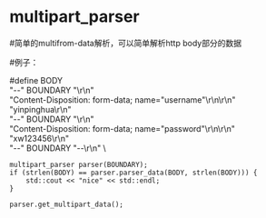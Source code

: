 # multipart_parser

#简单的multifrom-data解析，可以简单解析http body部分的数据

#例子：

#define BODY                                                                \
    "--" BOUNDARY "\r\n"                                                    \
    "Content-Disposition: form-data; name=\"username\"\r\n\r\n"                 \
     "yinpinghua\r\n"                                                      \
     "--" BOUNDARY "\r\n"													\
     "Content-Disposition: form-data; name=\"password\"\r\n\r\n"               \
     "xw123456\r\n"                                                        \
    "--" BOUNDARY "--\r\n"                                                \

	multipart_parser parser(BOUNDARY);
	if (strlen(BODY) == parser.parser_data(BODY, strlen(BODY))) {
		std::cout << "nice" << std::endl;
	}

    parser.get_multipart_data();
    
